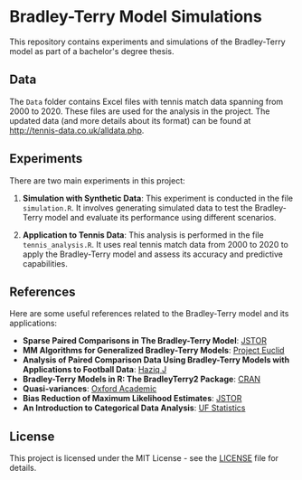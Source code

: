 # Bradley-Terry Model Simulations

This repository contains experiments and simulations of the Bradley-Terry model as part of a bachelor's degree thesis.

## Data

The `Data` folder contains Excel files with tennis match data spanning from 2000 to 2020. These files are used for the analysis in the project. The updated data (and more details about its format) can be found at
http://tennis-data.co.uk/alldata.php.

## Experiments

There are two main experiments in this project:

1. **Simulation with Synthetic Data**: This experiment is conducted in the file `simulation.R`. It involves generating simulated data to test the Bradley-Terry model and evaluate its performance using different scenarios.

2. **Application to Tennis Data**: This analysis is performed in the file `tennis_analysis.R`. It uses real tennis match data from 2000 to 2020 to apply the Bradley-Terry model and assess its accuracy and predictive capabilities.

## References

Here are some useful references related to the Bradley-Terry model and its applications:

- **Sparse Paired Comparisons in The Bradley-Terry Model**: [JSTOR](https://www.jstor.org/stable/24309985)
- **MM Algorithms for Generalized Bradley-Terry Models**: [Project Euclid](https://projecteuclid.org/journals/annals-of-statistics/volume-32/issue-1/MM-algorithms-for-generalized-Bradley-Terry-models/10.1214/aos/1079120141.full)
- **Analysis of Paired Comparison Data Using Bradley-Terry Models with Applications to Football Data**: [Haziq J](https://haziqj.ml/publication/mastersthesis/)
- **Bradley-Terry Models in R: The BradleyTerry2 Package**: [CRAN](https://cran.r-project.org/web/packages/BradleyTerry2/vignettes/BradleyTerry.pdf)
- **Quasi-variances**: [Oxford Academic](https://academic.oup.com/biomet/article/91/1/65/218766)
- **Bias Reduction of Maximum Likelihood Estimates**: [JSTOR](https://www.jstor.org/stable/2336755?origin=JSTOR-pdf)
- **An Introduction to Categorical Data Analysis**: [UF Statistics](https://users.stat.ufl.edu/~aa/)

## License

This project is licensed under the MIT License - see the [LICENSE](LICENSE) file for details.

